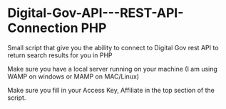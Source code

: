 # Digital-Gov-API---REST-API-Connection PHP
Small script that give you the ability to connect to Digital Gov rest API to return search results for you in PHP

Make sure you have a local server running on your machine (I am using WAMP on windows or MAMP on MAC/Linux)

Make sure you fill in your Access Key, Affiliate in the top section of the script.
